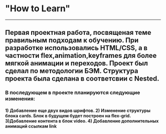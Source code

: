 #  "How to Learn"
------
##  Первая проектная работа, посвященая теме правильным подходам к обучению. При разработке использовались HTML/CSS, а в частности flex,animation,keyframes для более мягкой анимации и переходов.  Проект был сделал по методологии БЭМ. Структура проекта была сделана в соответсвии с Nested.
### В последующем в проекте планируются следующие изменения:
#### 1) Добавление еще двух видов шрифтов.  2) Изменение структуры блока cards. Блок в будущем будет построен на flex-grid.  3)Добавление контента в блок video.  4) Добавление дополнительных анимаций ссылкам link 